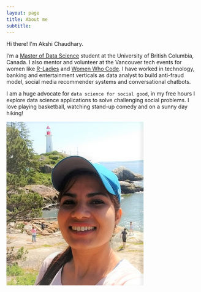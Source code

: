 ```yaml
---
layout: page
title: About me
subtitle:
---
```


Hi there! I'm Akshi Chaudhary.

I’m a [Master of Data Science](https://masterdatascience.science.ubc.ca/) student at the University of British Columbia, Canada.
I also mentor and volunteer at the Vancouver tech events for women like [R-Ladies](https://www.meetup.com/R-Ladies-Vancouver/photos/28625161/470974764/) and [Women Who Code](https://www.meetup.com/Women-Who-Code-Vancouver). I have worked in technology, banking and entertainment verticals as data analyst to build anti-fraud model, social media recommender systems and conversational chatbots.

I am a huge advocate for `data science for social good`, in my free hours I explore data science applications to solve challenging social problems. I love playing basketball, watching stand-up comedy and on a sunny day hiking!

![hike](img/hike.jpg)
